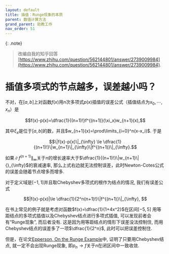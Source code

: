```yaml
---
layout: default
title: 插值：Runge现象的本质
parent: 数值计算方法
grand_parent: 助教工作
nav_order: 51
---
```


{: .note}
> 改编自我的知乎回答[https://www.zhihu.com/question/562144801/answer/2739009984](https://www.zhihu.com/question/562144801/answer/2739009984).

# 插值多项式的节点越多，误差越小吗？

不对，在$[a,b]$上对函数$f(x)$用$n$次多项式$p(x)$插值的误差公式（插值结点为$x_0,\cdots,x_n$）是

$$f(x)-p(x)=\dfrac{1}{(n+1)!}f^{(n+1)}(\xi_x)w_{n+1}(x),$$

其中$\xi_x$是位于$[a,b]$的数，并且$w_{n+1}(x)=\prod\limits_{i=0}^n(x-x_i)$. 于是

$$\|f(x)-p(x)\|_{\infty}
\le \dfrac{1}{(n+1)!}\|w_{n+1}\|_{\infty}\|f^{(n+1)}\|_{\infty}.$$

如果$\|f^{(n+1)}\|{}_{\infty}$关于$n$的增长速率大于$\dfrac{1}{(n+1)!}\|w_{n+1}\|{}_{\infty}$的衰减速率,
那么上式右边就无法控制误差，此时Newton-Cotes公式的误差会随着节点增多而增多. 

对于定义域是$[-1,1]$并且取Chebyshev多项式的根作为结点的情况, 我们有误差公式

$$|f(x)-p(x)|\le \dfrac{1}{2^n(n+1)!}\|f^{(n+1)}\|_{\infty}, $$

在书上常见的例子就是考虑对函数$f(x)=\dfrac{1}{1+4x^2}$在区间$[−5,5]$
用等距结点的多项式插值以及Chebyshev结点进行多项式插值,
可以发现前者会有“Runge现象”, 而后者没有.
这是因为用等距结点的情形下误差没法控制住, 而用Chebyshev结点的误差多了一项$\dfrac{1}{2^n}$, 此时可以把误差控制住. 

但是，在论文[Epperson, On the Runge Example](/res/Epperson.pdf)中, 证明了只要用Chebyshev结点, 就一定不会出现Runge现象,
即$p_n\to f$关于$n$在闭区间中一致收敛.